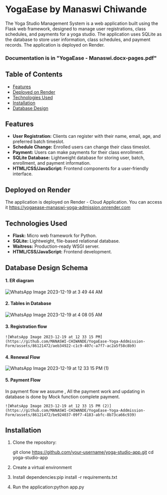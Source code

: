 # YogaEase by Manaswi Chiwande

The Yoga Studio Management System is a web application built using the Flask web framework, designed to manage user registrations, class schedules, and payments for a yoga studio. The application uses SQLite as the database to store user information, class schedules, and payment records. The application is deployed on Render.

### Documentation is in "YogaEase - Manaswi.docx-pages.pdf"


###
## Table of Contents

- [Features](#features)
- [Deployed on Render](#deployed-on-render)
- [Technologies Used](#technologies-used)
- [Installation](#installation)
- [Database Design](#database-design)


## Features

- **User Registration:** Clients can register with their name, email, age, and preferred batch timeslot.
- **Schedule Change:** Enrolled users can change their class timeslot.
- **Payment:** Users can make payments for their class enrollment.
- **SQLite Database:** Lightweight database for storing user, batch, enrollment, and payment information.
- **HTML/CSS/JavaScript:** Frontend components for a user-friendly interface.

## Deployed on Render
The application is deployed on Render - Cloud Application. You can access it https://yogaease-manaswi-yoga-admission.onrender.com

## Technologies Used

- **Flask:** Micro web framework for Python.
- **SQLite:** Lightweight, file-based relational database.
- **Waitress:** Production-ready WSGI server.
- **HTML/CSS/JavaScript:** Frontend development.

## Database Design Schema 
#### 1. ER diagram
  


![WhatsApp Image 2023-12-19 at 3 49 44 AM](https://github.com/MANASWI-CHIWANDE/YogaEase-Yoga-Addmission-Form/assets/86121472/5922c83c-c26b-4d76-9176-66e5d5a18f76)
 #### 2. Tables in Database 


![WhatsApp Image 2023-12-19 at 4 08 05 AM](https://github.com/MANASWI-CHIWANDE/YogaEase-Yoga-Addmission-Form/assets/86121472/aa0cf591-4111-4cc7-b88e-d0941f22e87e)

#### 3. Registration flow

    ![WhatsApp Image 2023-12-19 at 12 33 15 PM](https://github.com/MANASWI-CHIWANDE/YogaEase-Yoga-Addmission-Form/assets/86121472/aeb34922-c1c9-407c-a7f7-ac2a5f58c8b9)

####  4. Renewal Flow


   ![WhatsApp Image 2023-12-19 at 12 33 15 PM (1)](https://github.com/MANASWI-CHIWANDE/YogaEase-Yoga-Addmission-Form/assets/86121472/531d6426-e33d-4d96-8334-d4c0b89de68d)
#### 5. Payment Flow
In payment flow we assume , All the payment work and updating in database is done by Mock function complete payment. 
   
    ![WhatsApp Image 2023-12-19 at 12 33 15 PM (2)](https://github.com/MANASWI-CHIWANDE/YogaEase-Yoga-Addmission-Form/assets/86121472/be924037-09f7-4183-abfc-8b73ca66c939)
## Installation

1. Clone the repository:

   git clone https://github.com/your-username/yoga-studio-app.git
   cd yoga-studio-app
2. Create a virtual environment 
3. Install dependencies:pip install -r requirements.txt
4. Run the application:python app.py

